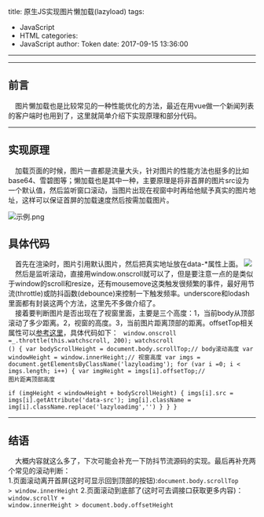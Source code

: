 title: 原生JS实现图片懒加载(lazyload)
tags:
  - JavaScript
  - HTML
categories:
  - JavaScript
author: Token
date: 2017-09-15 13:36:00
---

---
## 前言
 图片懒加载也是比较常见的一种性能优化的方法，最近在用vue做一个新闻列表的客户端时也用到了，这里就简单介绍下实现原理和部分代码。
*****
## 实现原理
 加载页面的时候，图片一直都是流量大头，针对图片的性能方法也挺多的比如base64、雪碧图等；懒加载也是其中一种，主要原理是将非首屏的图片src设为一个默认值，然后监听窗口滚动，当图片出现在视窗中时再给他赋予真实的图片地址，这样可以保证首屏的加载速度然后按需加载图片。

![示例.png](http://upload-images.jianshu.io/upload_images/6383319-ba10ad7a53809f30.png?imageMogr2/auto-orient/strip%7CimageView2/2/w/1240)
## 具体代码
 首先在渲染时，图片引用默认图片，然后把真实地址放在data-*属性上面。
<code><image src='./../assets/default.png' :data-src='item.allPics' class='lazyloadimg'></code></br>
 然后是监听滚动，直接用window.onscroll就可以了，但是要注意一点的是类似于window的scroll和resize，还有mousemove这类触发很频繁的事件，最好用节流(throttle)或防抖函数(debounce)来控制一下触发频率。underscore和lodash里面都有封装这两个方法，这里先不多做介绍了。<br>
 接着要判断图片是否出现在了视窗里面，主要是三个高度：1，当前body从顶部滚动了多少距离。2，视窗的高度。3，当前图片距离顶部的距离。offsetTop相关属性可以[参考这里](http://www.jianshu.com/p/135731ec13f1)，具体代码如下：
<code>
window.onscroll =_.throttle(this.watchscroll, 200);
watchscroll () { 
      var bodyScrollHeight =  document.body.scrollTop;// body滚动高度
      var windowHeight = window.innerHeight;// 视窗高度
      var imgs = document.getElementsByClassName('lazyloadimg');
      for (var i =0; i < imgs.length; i++) {
        var imgHeight = imgs[i].offsetTop;// 图片距离顶部高度  
        if (imgHeight  < windowHeight  + bodyScrollHeight) {
           imgs[i].src = imgs[i].getAttribute('data-src');
           img[i].className = img[i].className.replace('lazyloadimg','')
        }
      }
    }
</code>
*****
## 结语
 大概内容就这么多了，下次可能会补充一下防抖节流源码的实现。最后再补充两个常见的滚动判断：<br>1.页面滚动离开首屏(这时可显示回到顶部的按钮):<code>document.body.scrollTop > window.innerHeight</code>
2.页面滚动到底部了(这时可去调接口获取更多内容)：<code>window.scrollY + window.innerHeight > document.body.offsetHeight</code>
